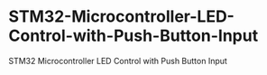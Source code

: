 # STM32-Microcontroller-LED-Control-with-Push-Button-Input
STM32 Microcontroller LED Control with Push Button Input
